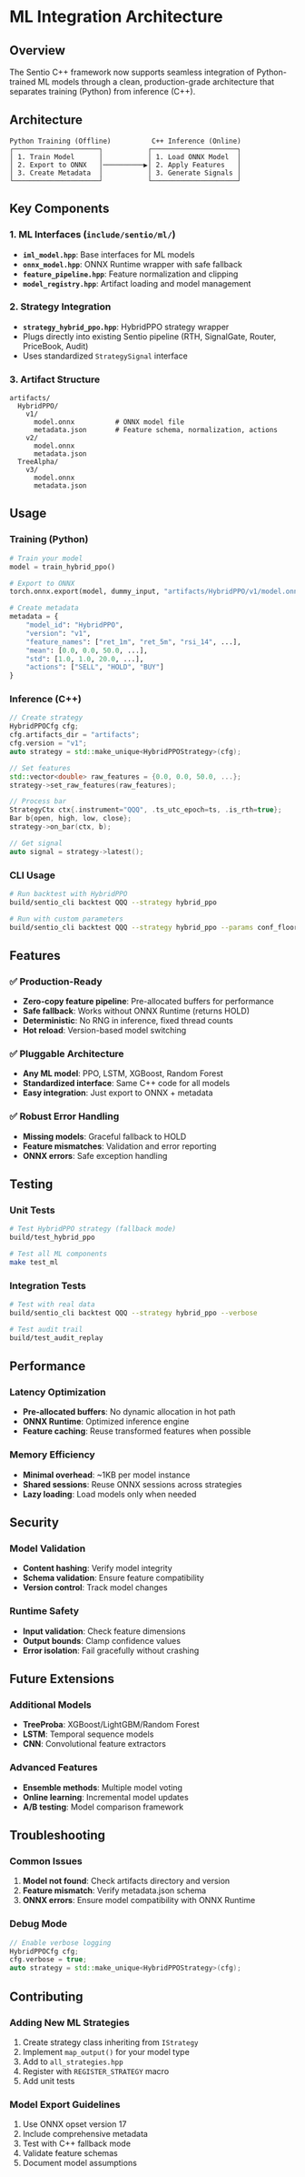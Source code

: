 # ML Integration Architecture

## Overview

The Sentio C++ framework now supports seamless integration of Python-trained ML models through a clean, production-grade architecture that separates training (Python) from inference (C++).

## Architecture

```
Python Training (Offline)          C++ Inference (Online)
┌─────────────────────┐           ┌─────────────────────┐
│ 1. Train Model      │           │ 1. Load ONNX Model  │
│ 2. Export to ONNX   │──────────▶│ 2. Apply Features   │
│ 3. Create Metadata  │           │ 3. Generate Signals │
└─────────────────────┘           └─────────────────────┘
```

## Key Components

### 1. ML Interfaces (`include/sentio/ml/`)

- **`iml_model.hpp`**: Base interfaces for ML models
- **`onnx_model.hpp`**: ONNX Runtime wrapper with safe fallback
- **`feature_pipeline.hpp`**: Feature normalization and clipping
- **`model_registry.hpp`**: Artifact loading and model management

### 2. Strategy Integration

- **`strategy_hybrid_ppo.hpp`**: HybridPPO strategy wrapper
- Plugs directly into existing Sentio pipeline (RTH, SignalGate, Router, PriceBook, Audit)
- Uses standardized `StrategySignal` interface

### 3. Artifact Structure

```
artifacts/
  HybridPPO/
    v1/
      model.onnx          # ONNX model file
      metadata.json       # Feature schema, normalization, actions
    v2/
      model.onnx
      metadata.json
  TreeAlpha/
    v3/
      model.onnx
      metadata.json
```

## Usage

### Training (Python)

```python
# Train your model
model = train_hybrid_ppo()

# Export to ONNX
torch.onnx.export(model, dummy_input, "artifacts/HybridPPO/v1/model.onnx")

# Create metadata
metadata = {
    "model_id": "HybridPPO",
    "version": "v1",
    "feature_names": ["ret_1m", "ret_5m", "rsi_14", ...],
    "mean": [0.0, 0.0, 50.0, ...],
    "std": [1.0, 1.0, 20.0, ...],
    "actions": ["SELL", "HOLD", "BUY"]
}
```

### Inference (C++)

```cpp
// Create strategy
HybridPPOCfg cfg;
cfg.artifacts_dir = "artifacts";
cfg.version = "v1";
auto strategy = std::make_unique<HybridPPOStrategy>(cfg);

// Set features
std::vector<double> raw_features = {0.0, 0.0, 50.0, ...};
strategy->set_raw_features(raw_features);

// Process bar
StrategyCtx ctx{.instrument="QQQ", .ts_utc_epoch=ts, .is_rth=true};
Bar b{open, high, low, close};
strategy->on_bar(ctx, b);

// Get signal
auto signal = strategy->latest();
```

### CLI Usage

```bash
# Run backtest with HybridPPO
build/sentio_cli backtest QQQ --strategy hybrid_ppo

# Run with custom parameters
build/sentio_cli backtest QQQ --strategy hybrid_ppo --params conf_floor=0.1
```

## Features

### ✅ Production-Ready

- **Zero-copy feature pipeline**: Pre-allocated buffers for performance
- **Safe fallback**: Works without ONNX Runtime (returns HOLD)
- **Deterministic**: No RNG in inference, fixed thread counts
- **Hot reload**: Version-based model switching

### ✅ Pluggable Architecture

- **Any ML model**: PPO, LSTM, XGBoost, Random Forest
- **Standardized interface**: Same C++ code for all models
- **Easy integration**: Just export to ONNX + metadata

### ✅ Robust Error Handling

- **Missing models**: Graceful fallback to HOLD
- **Feature mismatches**: Validation and error reporting
- **ONNX errors**: Safe exception handling

## Testing

### Unit Tests

```bash
# Test HybridPPO strategy (fallback mode)
build/test_hybrid_ppo

# Test all ML components
make test_ml
```

### Integration Tests

```bash
# Test with real data
build/sentio_cli backtest QQQ --strategy hybrid_ppo --verbose

# Test audit trail
build/test_audit_replay
```

## Performance

### Latency Optimization

- **Pre-allocated buffers**: No dynamic allocation in hot path
- **ONNX Runtime**: Optimized inference engine
- **Feature caching**: Reuse transformed features when possible

### Memory Efficiency

- **Minimal overhead**: ~1KB per model instance
- **Shared sessions**: Reuse ONNX sessions across strategies
- **Lazy loading**: Load models only when needed

## Security

### Model Validation

- **Content hashing**: Verify model integrity
- **Schema validation**: Ensure feature compatibility
- **Version control**: Track model changes

### Runtime Safety

- **Input validation**: Check feature dimensions
- **Output bounds**: Clamp confidence values
- **Error isolation**: Fail gracefully without crashing

## Future Extensions

### Additional Models

- **TreeProba**: XGBoost/LightGBM/Random Forest
- **LSTM**: Temporal sequence models
- **CNN**: Convolutional feature extractors

### Advanced Features

- **Ensemble methods**: Multiple model voting
- **Online learning**: Incremental model updates
- **A/B testing**: Model comparison framework

## Troubleshooting

### Common Issues

1. **Model not found**: Check artifacts directory and version
2. **Feature mismatch**: Verify metadata.json schema
3. **ONNX errors**: Ensure model compatibility with ONNX Runtime

### Debug Mode

```cpp
// Enable verbose logging
HybridPPOCfg cfg;
cfg.verbose = true;
auto strategy = std::make_unique<HybridPPOStrategy>(cfg);
```

## Contributing

### Adding New ML Strategies

1. Create strategy class inheriting from `IStrategy`
2. Implement `map_output()` for your model type
3. Add to `all_strategies.hpp`
4. Register with `REGISTER_STRATEGY` macro
5. Add unit tests

### Model Export Guidelines

1. Use ONNX opset version 17
2. Include comprehensive metadata
3. Test with C++ fallback mode
4. Validate feature schemas
5. Document model assumptions
